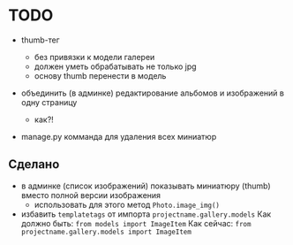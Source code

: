 TODO
====

* thumb-тег
  * без привязки к модели галереи
  * должен уметь обрабатывать не только jpg
  * основу thumb перенести в модель

* объединить (в админке) редактирование альбомов и изображений в одну страницу
  * как?!
* manage.py комманда для удаления всех миниатюр

Сделано
-------

* в админке (список изображений) показывать миниатюру (thumb) вместо полной версии изображения
  * использовать для этого метод ``Photo.image_img()``
* избавить ``templatetags`` от импорта ``projectname.gallery.models``
  Как должно быть: ``from models import ImageItem``
  Как сейчас: ``from projectname.gallery.models import ImageItem``
